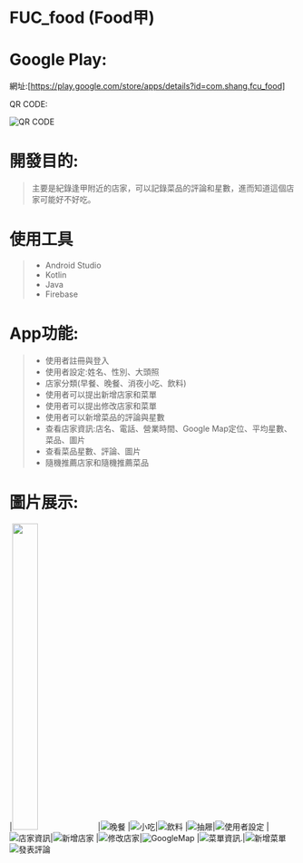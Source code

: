 # FUC_food (Food甲)

# Google Play:
網址:[https://play.google.com/store/apps/details?id=com.shang.fcu_food]<p>
QR CODE:<p>
![QR CODE](app/image/qrcode.png)

# 開發目的:
> 主要是紀錄逢甲附近的店家，可以記錄菜品的評論和星數，進而知道這個店家可能好不好吃。

# 使用工具
> * Android Studio
> * Kotlin
> * Java
> * Firebase

# App功能:
> * 使用者註冊與登入
> * 使用者設定:姓名、性別、大頭照
> * 店家分類(早餐、晚餐、消夜小吃、飲料)
> * 使用者可以提出新增店家和菜單
> * 使用者可以提出修改店家和菜單
> * 使用者可以新增菜品的評論與星數
> * 查看店家資訊:店名、電話、營業時間、Google Map定位、平均星數、菜品、圖片
> * 查看菜品星數、評論、圖片
> * 隨機推薦店家和隨機推薦菜品

# 圖片展示:
|<img src=../app/image/早餐.jpg height="540" width=30% >|![晚餐](app/image/晚餐.png)
|![小吃](app/image/小吃.png )|![飲料](app/image/飲料.png )
|![抽屜](app/image/抽屜.png )|![使用者設定](app/image/使用者設定.png)
|![店家資訊](app/image/店家資訊.png )|![新增店家](app/image/新增店家.png)
|![修改店家](app/image/修改店家.png )|![GoogleMap](app/image/GoogleMap.png )
|![菜單資訊.](app/image/菜單資訊.png )|![新增菜單](app/image/新增菜單.png )
![發表評論](app/image/發表評論.png )



